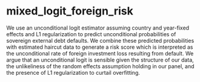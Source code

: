 # mixed_logit_foreign_risk
We use an unconditional logit estimator assuming country and year-fixed effects and L1 regularization to predict unconditional probabilities of sovereign external debt defaults. We combine these predicted probabilities with estimated haircut data to generate a risk score which is interpreted as the unconditional rate of foreign investment loss resulting from default. We argue that an unconditional logit is sensible given the structure of our data, the unlikeliness of the random effects assumption holding in our panel, and the presence of L1 regularization to curtail overfitting.
